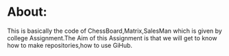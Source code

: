 # About: 
This is basically the code of ChessBoard,Matrix,SalesMan which is given by college Assignment.The Aim of this Assignment is that we will get to know how to make repositories,how to use GiHub.
